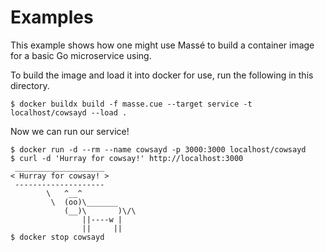 # Examples

This example shows how one might use Massé to build a container image for a
basic Go microservice using.

To build the image and load it into docker for use, run the following in this
directory.

```console
$ docker buildx build -f masse.cue --target service -t localhost/cowsayd --load .
```

Now we can run our service!

```console
$ docker run -d --rm --name cowsayd -p 3000:3000 localhost/cowsayd
$ curl -d 'Hurray for cowsay!' http://localhost:3000
 ____________________
< Hurray for cowsay! >
 --------------------
        \   ^__^
         \  (oo)\_______
            (__)\       )\/\
                ||----w |
                ||     ||
$ docker stop cowsayd
```
